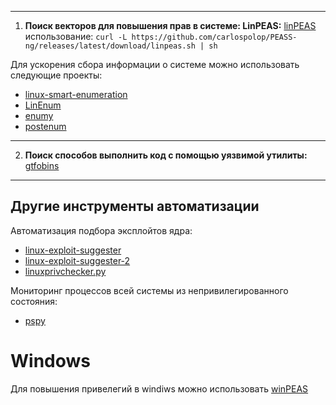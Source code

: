 ***
1. **Поиск векторов для повышения прав в системе: LinPEAS:**
[linPEAS](https://github.com/carlospolop/PEASS-ng/tree/master/linPEAS)
использование:  `curl -L https://github.com/carlospolop/PEASS-ng/releases/latest/download/linpeas.sh | sh`


Для ускорения сбора информации о системе можно использовать следующие проекты:

- [linux-smart-enumeration](https://github.com/diego-treitos/linux-smart-enumeration)
- [LinEnum](https://github.com/rebootuser/LinEnum)
- [enumy](https://github.com/luke-goddard/enumy)
- [postenum](https://github.com/mostaphabahadou/postenum)
***
2. **Поиск способов выполнить код с помощью уязвимой утилиты:**
[gtfobins](https://gtfobins.github.io/)
***
## **Другие инструменты автоматизации**

Автоматизация подбора эксплойтов ядра:

- [linux-exploit-suggester](https://github.com/mzet-/linux-exploit-suggester)
- [linux-exploit-suggester-2](https://github.com/jondonas/linux-exploit-suggester-2)
- [linuxprivchecker.py](http://www.securitysift.com/download/linuxprivchecker.py)

Мониторинг процессов всей системы из непривилегированного состояния:

- [pspy](https://github.com/DominicBreuker/pspy)
# Windows
Для повышения привелегий в windiws можно использовать [winPEAS](https://github.com/carlospolop/PEASS-ng/releases/download/refs%2Fpull%2F260%2Fmerge/winPEASx64.exe)